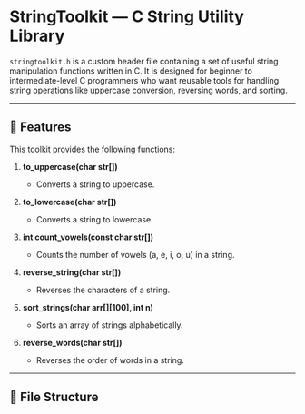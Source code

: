 # StringToolkit — C String Utility Library

`stringtoolkit.h` is a custom header file containing a set of useful string manipulation functions written in C. It is designed for beginner to intermediate-level C programmers who want reusable tools for handling string operations like uppercase conversion, reversing words, and sorting.

---

## 🔧 Features

This toolkit provides the following functions:

1. **to_uppercase(char str[])**
   - Converts a string to uppercase.

2. **to_lowercase(char str[])**
   - Converts a string to lowercase.

3. **int count_vowels(const char str[])**
   - Counts the number of vowels (a, e, i, o, u) in a string.

4. **reverse_string(char str[])**
   - Reverses the characters of a string.

5. **sort_strings(char arr[][100], int n)**
   - Sorts an array of strings alphabetically.

6. **reverse_words(char str[])**
   - Reverses the order of words in a string.

---

## 📂 File Structure

